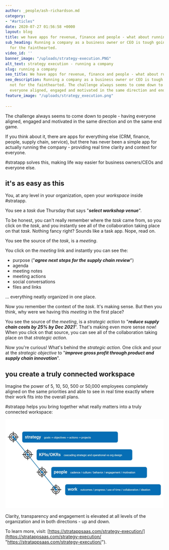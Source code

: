 ```yaml
---
author: _people/ash-richardson.md
category:
- "#articles"
date: 2020-07-27 01:56:58 +0000
layout: blog
title: we have apps for revenue, finance and people - what about running the company?
sub_heading: Running a company as a business owner or CEO is tough going, it's not
  for the fainthearted.
video_id: ''
banner_image: "/uploads/strategy-execution.PNG"
alt_text: strategy execution - running a company
slug: running a company
seo_title: We have apps for revenue, finance and people - what about running the company?
seo_description: Running a company as a business owner or CEO is tough going, it's
  not for the fainthearted. The challenge always seems to come down to people - keeping
  everyone aligned, engaged and motivated in the same direction and end game.
feature_image: "/uploads/strategy_execution.png"

---
```

The challenge always seems to come down to people - having everyone aligned, engaged and motivated in the same direction and on the same end game.

If you think about it, there are apps for everything else (CRM, finance, people, supply chain, service), but there has never been a simple app for actually running the company - providing real time clarity and context for everyone.

\#stratapp solves this, making life way easier for business owners/CEOs and everyone else.

## it's as easy as this

You, at any level in your organization, open your _workspace_ inside #stratapp.

You see a _task_ due Thursday that says "**_select workshop venue_**".

To be honest, you can't really remember where the _task_ came from, so you click on the _task_, and you instantly see all of the collaboration taking place on that _task_.  Nothing fancy right?  Sounds like a task app.  Nope, read on.

You see the source of the _task_, is a _meeting_.

You click on the _meeting_ link and instantly you can see the:

* purpose ("**_agree next steps for the supply chain review_**")
* agenda
* meeting notes
* meeting actions
* social conversations
* files and links

... everything neatly organized in one place.

Now you remember the context of the _task_.  It's making sense.  But then you think, why were we having this _meeting_ in the first place?

You see the source of the _meeting_, is a _strategic action_ to "**_reduce supply chain costs by 25% by Dec 2021_**".  That's making even more sense now!  When you click on that source, you can see all of the collaboration taking place on that _strategic action_.

Now you're curious!  What's behind the _strategic action._  One click and your at the _strategic objective_ to "**_improve gross profit through product and supply chain innovation_**".

## you create a truly connected workspace

Imagine the power of 5, 10, 50, 500 or 50,000 employees completely aligned on the same priorities and able to see in real time exactly where their work fits into the overall plans.

\#stratapp helps you bring together what really matters into a truly connected workspace:

![](/uploads/connect.JPG)

Clarity, transparency and engagement is elevated at all levels of the organization and in both directions - up and down.

To learn more, visit: [https://stratappsaas.com/strategy-execution/](https://stratappsaas.com/strategy-execution/ "https://stratappsaas.com/strategy-execution/").

 